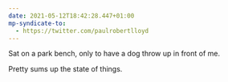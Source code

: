 ```yaml
---
date: 2021-05-12T18:42:28.447+01:00
mp-syndicate-to:
  - https://twitter.com/paulrobertlloyd
---
```

Sat on a park bench, only to have a dog throw up in front of me.

Pretty sums up the state of things.
